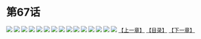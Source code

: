 # 第67话
![](https://s2.baozimh.com/scomic/yuekanshaonuyeqijun-chunquan/0/71-j3zq/1.jpg)
![](https://s2.baozimh.com/scomic/yuekanshaonuyeqijun-chunquan/0/71-j3zq/2.jpg)
![](https://s2.baozimh.com/scomic/yuekanshaonuyeqijun-chunquan/0/71-j3zq/3.jpg)
![](https://s2.baozimh.com/scomic/yuekanshaonuyeqijun-chunquan/0/71-j3zq/4.jpg)
![](https://s2.baozimh.com/scomic/yuekanshaonuyeqijun-chunquan/0/71-j3zq/5.jpg)
![](https://s2.baozimh.com/scomic/yuekanshaonuyeqijun-chunquan/0/71-j3zq/6.jpg)
![](https://s2.baozimh.com/scomic/yuekanshaonuyeqijun-chunquan/0/71-j3zq/7.jpg)
![](https://s2.baozimh.com/scomic/yuekanshaonuyeqijun-chunquan/0/71-j3zq/8.jpg)
![](https://s2.baozimh.com/scomic/yuekanshaonuyeqijun-chunquan/0/71-j3zq/9.jpg)
![](https://s2.baozimh.com/scomic/yuekanshaonuyeqijun-chunquan/0/71-j3zq/10.jpg)
![](https://s2.baozimh.com/scomic/yuekanshaonuyeqijun-chunquan/0/71-j3zq/11.jpg)
![](https://s2.baozimh.com/scomic/yuekanshaonuyeqijun-chunquan/0/71-j3zq/12.jpg)
![](https://s2.baozimh.com/scomic/yuekanshaonuyeqijun-chunquan/0/71-j3zq/13.jpg)
![](https://s2.baozimh.com/scomic/yuekanshaonuyeqijun-chunquan/0/71-j3zq/14.jpg)
![](https://s2.baozimh.com/scomic/yuekanshaonuyeqijun-chunquan/0/71-j3zq/15.jpg)
[【上一章】](./71.md)
[【目录】](./README.md)
[【下一章】](./73.md)
